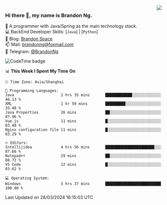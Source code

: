 <img  align="right" src="https://github-readme-stats-brandon0824.vercel.app/api/top-langs/?username=brandon0824&layout=compact">

### Hi there 👋, my name is Brandon Ng.

🌱 A programmer with Java/Spring as the main technology stack.  
💻 BackEnd Developer Skills: [`Java`] | [`Python`]  
📝 Blog: [Brandon Space](https://brandonng.tech)  
📫 Mail: brandonng@foxmail.com  
📰 Telegram: [@BrandonNg](https://t.me/BrandonNg24)  

![CodeTime badge](https://img.shields.io/endpoint?style=flat-square&url=https%3A%2F%2Fapi.codetime.dev%2Fshield%3Fid%3D128%26project%3D%26in%3D604800000)

<!--START_SECTION:waka-->
📊 **This Week I Spent My Time On** 

```text
🕑︎ Time Zone: Asia/Shanghai

💬 Programming Languages: 
Java                     2 hrs 35 mins       ████████████░░░░░░░░░░░░░   46.13 % 
XML                      1 hr 59 mins        █████████░░░░░░░░░░░░░░░░   35.48 % 
Java Properties          26 mins             ██░░░░░░░░░░░░░░░░░░░░░░░   07.96 % 
Vue.js                   11 mins             █░░░░░░░░░░░░░░░░░░░░░░░░   03.48 % 
Nginx configuration file 11 mins             █░░░░░░░░░░░░░░░░░░░░░░░░   03.29 % 

🔥 Editors: 
Intellijidea             4 hrs 56 mins       ██████████████████████░░░   87.66 % 
Notepad++                29 mins             ██░░░░░░░░░░░░░░░░░░░░░░░   08.72 % 
VS Code                  12 mins             █░░░░░░░░░░░░░░░░░░░░░░░░   03.62 % 

💻 Operating System: 
Windows                  5 hrs 37 mins       █████████████████████████   100.00 % 
```


 Last Updated on 28/03/2024 16:15:03 UTC
<!--END_SECTION:waka-->
